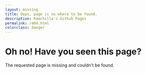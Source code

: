 ```yaml
---
layout: missing
title: Oops, page is no where to be found.
description: Ramchilla's Github Pages
permalink: /404.html
colorclass: danger
---
```

<h1 class="title">Oh no! Have you seen this page?</h1>
<p class="subtitle">The requested page is missing and couldn't be found.</p>